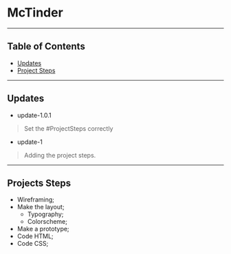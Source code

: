 ﻿# McTinder

---

## Table of Contents
- [Updates](#Updates)
- [Project Steps](#ProjectSteps)

---

## Updates

- update-1.0.1
> Set the #ProjectSteps correctly
- update-1
> Adding the project steps.

---

## Projects Steps 

- Wireframing;
- Make the layout;
    - Typography;
    - Colorscheme;
- Make a prototype;
- Code HTML;
- Code CSS;
